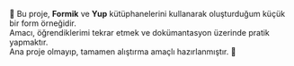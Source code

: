 📢 
Bu proje, **Formik** ve **Yup** kütüphanelerini kullanarak oluşturduğum küçük bir form örneğidir.  
Amacı, öğrendiklerimi tekrar etmek ve dokümantasyon üzerinde pratik yapmaktır.  
Ana proje olmayıp, tamamen alıştırma amaçlı hazırlanmıştır.
📢 
